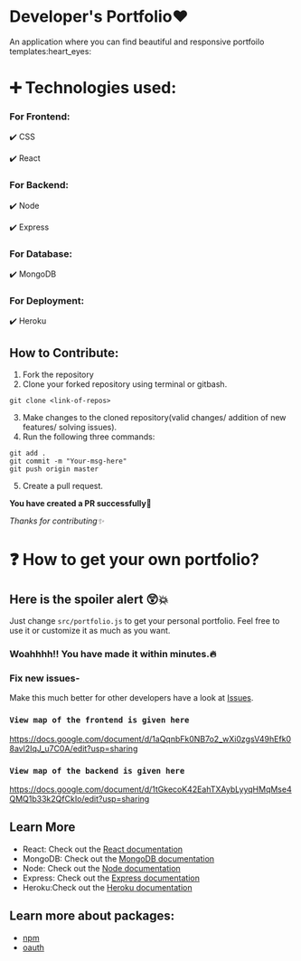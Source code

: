 # Developer's Portfolio:heart:

<p>An application where you can find beautiful and responsive portfoilo templates:heart_eyes:</p>

# :heavy_plus_sign: Technologies used:

### For Frontend:
:heavy_check_mark: CSS

:heavy_check_mark: React

### For Backend:
:heavy_check_mark: Node

:heavy_check_mark: Express

### For Database:
:heavy_check_mark: MongoDB

### For Deployment:
:heavy_check_mark: Heroku

## How to Contribute:

1. Fork the repository
2. Clone your forked repository using terminal or gitbash.

```
git clone <link-of-repos>
```

3. Make changes to the cloned repository(valid changes/ addition of new features/ solving issues).
4. Run the following three commands:

```
git add .
git commit -m "Your-msg-here"
git push origin master
```
5. Create a pull request.

<b>You have created a PR successfully:clap:</b>

<i> Thanks for contributing:sparkles:</i>

# :question: How to get your own portfolio?
## Here is the spoiler alert :astonished::collision:

Just change `src/portfolio.js` to get your personal portfolio. Feel free to use it or customize it as much as you want.
### Woahhhh!! You have made it within minutes.:fire:

### Fix new issues-
Make this much better for other developers have a look at [Issues](https://github.com/technojam/portfolio_generator/issues).

### `View map of the frontend is given here`
https://docs.google.com/document/d/1aQqnbFk0NB7o2_wXi0zgsV49hEfk08avl2IqJ_u7C0A/edit?usp=sharing

### `View map of the backend is given here`
https://docs.google.com/document/d/1tGkecoK42EahTXAybLyyqHMqMse4QMQ1b33k2QfCkIo/edit?usp=sharing


## Learn More
- React: Check out the [React documentation](https://reactjs.org/)
- MongoDB: Check out the [MongoDB documentation](https://docs.mongodb.com/)
- Node: Check out the [Node documentation](https://nodejs.org/en/docs/)
- Express: Check out the [Express documentation](https://developer.mozilla.org/en-US/docs/Learn/Server-side/Express_Nodejs/Introduction)
- Heroku:Check out the [Heroku documentation](https://devcenter.heroku.com/categories/deployment)
## Learn more about packages:
- [npm](https://www.npmjs.com/package/documentation)
- [oauth](https://www.npmjs.com/package/oauth)
